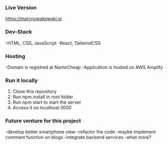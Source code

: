### Live Version 
https://marcnowakowski.io

### Dev-Stack
-HTML, CSS, JavaScript
-React, TailwindCSS

### Hosting
-Domain is registred at NameCheap
-Application is hosted on AWS Amplify

### Run it locally
1. Clone this repository
2. Run npm install in root folder
3. Run npm start to start the server
4. Access it on localhost:3000

### Future venture for this project
-develop better smartphone view
-refactor the code
-maybe implement comment function on blogs
-integrate backend services
-what more?
